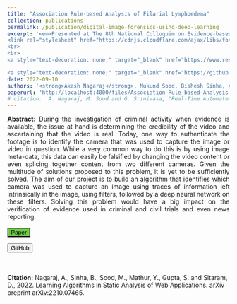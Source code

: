 ```yaml
---
title: "Association Rule-based Analysis of Filarial Lymphoedema"
collection: publications
permalink: /publication/digital-image-forensics-using-deep-learning
excerpt: '<em>Presented at The 8th National Colloquim on Evidence-based Integrative Medicine.</em>
<link rel="stylesheet" href="https://cdnjs.cloudflare.com/ajax/libs/font-awesome/6.2.0/css/all.min.css" integrity="sha512-xh6O/CkQoPOWDdYTDqeRdPCVd1SpvCA9XXcUnZS2FmJNp1coAFzvtCN9BmamE+4aHK8yyUHUSCcJHgXloTyT2A==" crossorigin="anonymous" referrerpolicy="no-referrer" />
<br>
<br>
<a style="text-decoration: none;" target="_blank" href="https://www.researchgate.net/publication/345346069_Association_Rule-based_Analysis_of_Filarial_lymphoedema"><button type="button" class="btn btn-primary" style="background-color: #bd1f36;"><i class="fa-solid fa-file-pdf"></i> ResearchGate</button></a>

<a style="text-decoration: none;" target="_blank" href="https://github.com/grassknoted/Digital-Image-Forensics"><button  style="background-color: #6cc644;" type="button" class="btn btn-info"><i class="fa-brands fa-github"></i> GitHub</button></a>'
date: 2022-09-10
authors: '<strong>Akash Nagaraj</strong>, Mukund Sood, Bishesh Sinha, Ashok Raman, Dinkar Sitaram'
paperurl: 'http://localhost:4000/files/Association-Rule-based-Analysis-of-Filarial_Lymphoedema.pdf'
# citation: 'A. Nagaraj, M. Sood and G. Srinivasa, "Real-Time Automated Answer Scoring," 2018 IEEE 18th International Conference on Advanced Learning Technologies (ICALT), 2018, pp. 231-232, doi: 10.1109/ICALT.2018.00122.'
---
```

<link href="https://cdn.jsdelivr.net/npm/bootstrap@5.2.2/dist/css/bootstrap.min.css" rel="stylesheet" integrity="sha384-Zenh87qX5JnK2Jl0vWa8Ck2rdkQ2Bzep5IDxbcnCeuOxjzrPF/et3URy9Bv1WTRi" crossorigin="anonymous">
<script src="https://cdn.jsdelivr.net/npm/bootstrap@5.2.2/dist/js/bootstrap.bundle.min.js" integrity="sha384-OERcA2EqjJCMA+/3y+gxIOqMEjwtxJY7qPCqsdltbNJuaOe923+mo//f6V8Qbsw3" crossorigin="anonymous"></script>
<link rel="stylesheet" href="https://cdnjs.cloudflare.com/ajax/libs/font-awesome/6.2.0/css/all.min.css" integrity="sha512-xh6O/CkQoPOWDdYTDqeRdPCVd1SpvCA9XXcUnZS2FmJNp1coAFzvtCN9BmamE+4aHK8yyUHUSCcJHgXloTyT2A==" crossorigin="anonymous" referrerpolicy="no-referrer" />

<div style="text-align: justify; text-justify: inter-word;"><strong>Abstract:</strong> During the investigation of criminal activity when evidence is available, the issue at hand is determining the credibility of the video and ascertaining that the video is real. Today, one way to authenticate the footage is to identify the camera that was used to capture the image or video in question. While a very common way to do this is by using image meta-data, this data can easily be falsified by changing the video content or even splicing together content from two different cameras. Given the multitude of solutions proposed to this problem, it is yet to be sufficiently solved. The aim of our project is to build an algorithm that identifies which camera was used to capture an image using traces of information left intrinsically in the image, using filters, followed by a deep neural network on these filters. Solving this problem would have a big impact on the verification of evidence used in criminal and civil trials and even news reporting.</div>
<br>
<div>
<a style="text-decoration: none;" target="_blank" href="http://localhost:4000/files/Association-Rule-based-Analysis-of-Filarial_Lymphoedema.pdf"><button type="button" class="btn btn-primary" style="background-color: #6cc644;" s><i class="fa-solid fa-file-pdf"></i> Paper</button></a>

<a style="text-decoration: none;" target="_blank" href="https://github.com/grassknoted/Digital-Image-Forensics"><button type="button" class="btn btn-info"><i class="fa-brands fa-github"></i> GitHub</button></a>

<!-- <a style="text-decoration: none;" target="_blank" href="https://www.kaggle.com/competitions/sp-society-camera-model-identification/data"><button type="button" class="btn btn-warning"><i class="fa-solid fa-database"></i> Data</button></a>
</div> -->
<br><br>
<strong>Citation:</strong> Nagaraj, A., Sinha, B., Sood, M., Mathur, Y., Gupta, S. and Sitaram, D., 2022. Learning Algorithms in Static Analysis of Web Applications. arXiv preprint arXiv:2210.07465.